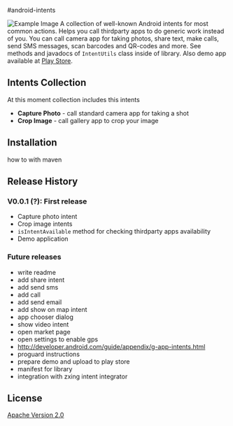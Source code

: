 #android-intents

![Example Image][1]
A collection of well-known Android intents for most common actions. 
Helps you call thirdparty apps to do generic work instead of you. 
You can call camera app for taking photos, share text, make calls, 
send SMS messages, scan barcodes and QR-codes and more. See methods 
and javadocs of `IntentUtils` class inside of library. Also demo app 
available at [Play Store](http://my_demo_app).

## Intents Collection

At this moment collection includes this intents

- **Capture Photo** - call standard camera app for taking a shot
- **Crop Image** - call gallery app to crop your image

## Installation
how to with maven

## Release History

### V0.0.1 (?): First release
- Capture photo intent
- Crop image intents
- `isIntentAvailable` method for checking thirdparty apps availability
- Demo application

### Future releases
- write readme
- add share intent
- add send sms
- add call
- add send email
- add show on map intent
- app chooser dialog
- show video intent
- open market page
- open settings to enable gps
- http://developer.android.com/guide/appendix/g-app-intents.html
- proguard instructions
- prepare demo and upload to play store
- manifest for library
- integration with zxing intent integrator

License
-----
[Apache Version 2.0](http://www.apache.org/licenses/LICENSE-2.0.html)




[1]: https://raw.github.com/d-tarasov/android-intents/master/logo.png